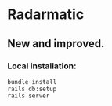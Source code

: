# Radarmatic

## New and improved.

### Local installation:

    bundle install
    rails db:setup
    rails server

